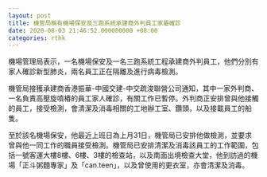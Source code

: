 ```yaml
---
layout: post
title: 機管局稱有機場保安及三跑系統承建商外判員工家屬確診
date: 2020-08-03 21:46:52.000000000 +08:00
categories: rthk
---
```


機場管理局表示，一名機場保安及一名三跑系統工程承建商外判員工，他們分別有家人確診新型肺炎，兩名員工正在隔離及進行病毒檢測。

機管局接獲承建商香港振華-中國交建-中交疏浚聯營公司通知，其中一家外判商、一名負責高壓旋噴樁的員工家人確診，有關工作已暫停。外判商正安排曾與他接觸的員工，接受檢測，會清潔及消毒相關的工地辦工室、鑽頭，以及接載員工的船隻。

至於該名機場保安，他最近上班日為上月31日，機管局已安排他做檢測，並要求曾與他一同工作的職員接受檢測。機管局已安排清潔及消毒該員工的工作範圍，包括一號客運大樓8樓、6樓、3樓的檢查站，以及南面出境檢查大堂，他到訪過的機場「正斗粥麵專家」及「can.teen」，以及曾使用的更衣室，亦會清潔及消毒。
